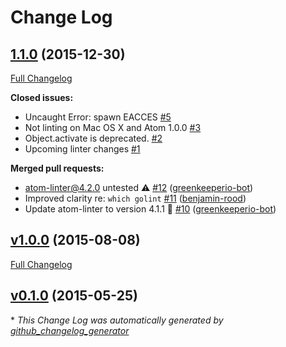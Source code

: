 # Change Log

## [1.1.0](https://github.com/AtomLinter/linter-golinter/tree/1.1.0) (2015-12-30)
[Full Changelog](https://github.com/AtomLinter/linter-golinter/compare/v1.0.0...1.1.0)

**Closed issues:**

- Uncaught Error: spawn EACCES [\#5](https://github.com/AtomLinter/linter-golinter/issues/5)
- Not linting on Mac OS X and Atom 1.0.0 [\#3](https://github.com/AtomLinter/linter-golinter/issues/3)
- Object.activate is deprecated. [\#2](https://github.com/AtomLinter/linter-golinter/issues/2)
- Upcoming linter changes [\#1](https://github.com/AtomLinter/linter-golinter/issues/1)

**Merged pull requests:**

- atom-linter@4.2.0 untested ⚠️ [\#12](https://github.com/AtomLinter/linter-golinter/pull/12) ([greenkeeperio-bot](https://github.com/greenkeeperio-bot))
- Improved clarity re: `which golint` [\#11](https://github.com/AtomLinter/linter-golinter/pull/11) ([benjamin-rood](https://github.com/benjamin-rood))
- Update atom-linter to version 4.1.1 🚀 [\#10](https://github.com/AtomLinter/linter-golinter/pull/10) ([greenkeeperio-bot](https://github.com/greenkeeperio-bot))

## [v1.0.0](https://github.com/AtomLinter/linter-golinter/tree/v1.0.0) (2015-08-08)
[Full Changelog](https://github.com/AtomLinter/linter-golinter/compare/v0.1.0...v1.0.0)

## [v0.1.0](https://github.com/AtomLinter/linter-golinter/tree/v0.1.0) (2015-05-25)


\* *This Change Log was automatically generated by [github_changelog_generator](https://github.com/skywinder/Github-Changelog-Generator)*